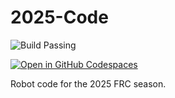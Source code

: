 # 2025-Code

![Build Passing](https://github.com/github/docs/actions/workflows/ci.yml/badge.svg)

[![Open in GitHub Codespaces](https://github.com/codespaces/badge.svg)](https://codespaces.new/FRC1640/2025-Code?quickstart=1)

Robot code for the 2025 FRC season.
